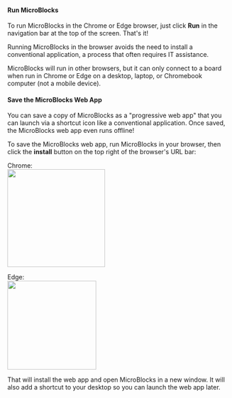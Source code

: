 #### Run MicroBlocks ####

To run MicroBlocks in the Chrome or Edge browser, just click **Run** in the navigation bar at the top of the screen.
That's it!

Running MicroBlocks in the browser avoids the need to install a conventional application,
a process that often requires IT assistance.

MicroBlocks will run in other browsers, but it can only connect to a board when
run in Chrome or Edge on a desktop, laptop, or Chromebook computer (not a mobile device).

#### Save the MicroBlocks Web App ####

You can save a copy of MicroBlocks as a "progressive web app"
that you can launch via a shortcut icon like a conventional application.
Once saved, the MicroBlocks web app even runs offline!

To save the MicroBlocks web app, run MicroBlocks in your browser, then click the
**install** button on the top right of the browser's URL bar:

Chrome:<br>
<img src="assets/img/md/get-started/pwainstall-chrome.png" width="220">

Edge:<br>
<img src="assets/img/md/get-started/pwainstall-edge.png" width="200">

That will install the web app and open MicroBlocks in a new window.
It will also add a shortcut to your desktop so you can launch the web app later.
